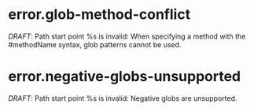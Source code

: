 # error.glob-method-conflict

*DRAFT*: Path start point %s is invalid: When specifying a method with the #methodName syntax, glob patterns cannot be used.

# error.negative-globs-unsupported

*DRAFT*: Path start point %s is invalid: Negative globs are unsupported.
